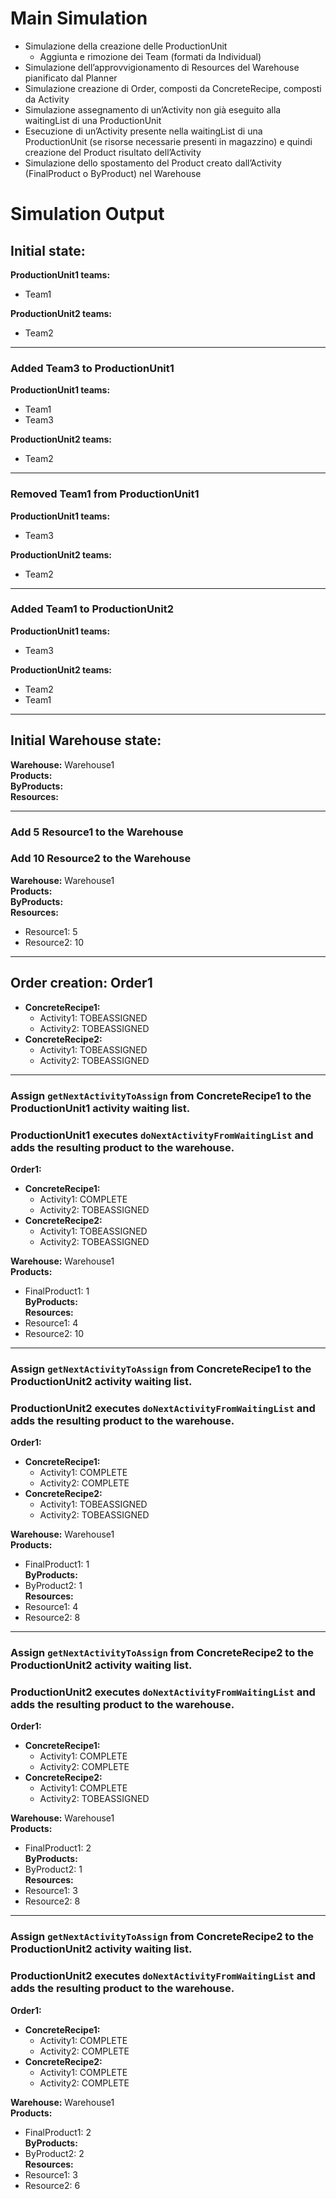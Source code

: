 # Main Simulation
- Simulazione della creazione delle ProductionUnit
    - Aggiunta e rimozione dei Team (formati da Individual)
- Simulazione dell’approvvigionamento di Resources del Warehouse pianificato dal Planner
- Simulazione creazione di Order, composti da ConcreteRecipe, composti da Activity
- Simulazione assegnamento di un’Activity non già eseguito alla waitingList di una ProductionUnit
- Esecuzione di un’Activity presente nella waitingList di una ProductionUnit (se risorse necessarie presenti in magazzino) e quindi creazione del Product risultato dell’Activity
- Simulazione dello spostamento del Product creato dall’Activity (FinalProduct o ByProduct) nel Warehouse
  
# Simulation Output
## Initial state:
**ProductionUnit1 teams:**
- Team1

**ProductionUnit2 teams:**
- Team2

---

### Added Team3 to ProductionUnit1
**ProductionUnit1 teams:**
- Team1
- Team3

**ProductionUnit2 teams:**
- Team2

---

### Removed Team1 from ProductionUnit1
**ProductionUnit1 teams:**
- Team3

**ProductionUnit2 teams:**
- Team2

---

### Added Team1 to ProductionUnit2
**ProductionUnit1 teams:**
- Team3

**ProductionUnit2 teams:**
- Team2
- Team1

---

## Initial Warehouse state:
**Warehouse:** Warehouse1  
**Products:**  
**ByProducts:**  
**Resources:**

---

### Add 5 Resource1 to the Warehouse
### Add 10 Resource2 to the Warehouse

**Warehouse:** Warehouse1  
**Products:**  
**ByProducts:**  
**Resources:**
- Resource1: 5
- Resource2: 10

---

## Order creation: Order1
- **ConcreteRecipe1:**
    - Activity1: TOBEASSIGNED
    - Activity2: TOBEASSIGNED
- **ConcreteRecipe2:**
    - Activity1: TOBEASSIGNED
    - Activity2: TOBEASSIGNED

---

### Assign `getNextActivityToAssign` from ConcreteRecipe1 to the ProductionUnit1 activity waiting list.

### ProductionUnit1 executes `doNextActivityFromWaitingList` and adds the resulting product to the warehouse.

**Order1:**
- **ConcreteRecipe1:**
    - Activity1: COMPLETE
    - Activity2: TOBEASSIGNED
- **ConcreteRecipe2:**
    - Activity1: TOBEASSIGNED
    - Activity2: TOBEASSIGNED

**Warehouse:** Warehouse1  
**Products:**
- FinalProduct1: 1  
**ByProducts:**  
**Resources:**
- Resource1: 4
- Resource2: 10

---

### Assign `getNextActivityToAssign` from ConcreteRecipe1 to the ProductionUnit2 activity waiting list.

### ProductionUnit2 executes `doNextActivityFromWaitingList` and adds the resulting product to the warehouse.

**Order1:**
- **ConcreteRecipe1:**
    - Activity1: COMPLETE
    - Activity2: COMPLETE
- **ConcreteRecipe2:**
    - Activity1: TOBEASSIGNED
    - Activity2: TOBEASSIGNED

**Warehouse:** Warehouse1  
**Products:**
- FinalProduct1: 1  
**ByProducts:**
- ByProduct2: 1  
**Resources:**
- Resource1: 4
- Resource2: 8

---

### Assign `getNextActivityToAssign` from ConcreteRecipe2 to the ProductionUnit2 activity waiting list.

### ProductionUnit2 executes `doNextActivityFromWaitingList` and adds the resulting product to the warehouse.

**Order1:**
- **ConcreteRecipe1:**
    - Activity1: COMPLETE
    - Activity2: COMPLETE
- **ConcreteRecipe2:**
    - Activity1: COMPLETE
    - Activity2: TOBEASSIGNED

**Warehouse:** Warehouse1  
**Products:**
- FinalProduct1: 2  
**ByProducts:**
- ByProduct2: 1  
**Resources:**
- Resource1: 3
- Resource2: 8

---

### Assign `getNextActivityToAssign` from ConcreteRecipe2 to the ProductionUnit2 activity waiting list.

### ProductionUnit2 executes `doNextActivityFromWaitingList` and adds the resulting product to the warehouse.

**Order1:**
- **ConcreteRecipe1:**
    - Activity1: COMPLETE
    - Activity2: COMPLETE
- **ConcreteRecipe2:**
    - Activity1: COMPLETE
    - Activity2: COMPLETE

**Warehouse:** Warehouse1  
**Products:**
- FinalProduct1: 2  
**ByProducts:**
- ByProduct2: 2  
**Resources:**
- Resource1: 3
- Resource2: 6
